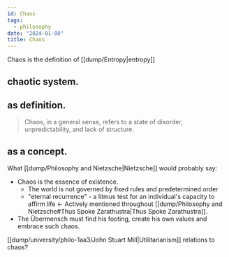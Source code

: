 ```yaml
---
id: Chaos
tags:
  - philosophy
date: "2024-01-08"
title: Chaos
---
```

Chaos is the definition of [[dump/Entropy|entropy]]
## chaotic system.





## as definition.

> Chaos, in a general sense, refers to a state of disorder, unpredictability, and lack of structure.

## as a concept.

What [[dump/Philosophy and Nietzsche|Nietzsche]] would probably say:

- Chaos is the essence of existence.
  - The world is not governed by fixed rules and predetermined order
  - "eternal recurrence" - a litmus test for an individual's capacity to affirm life <- Actively mentioned throughout [[dump/Philosophy and Nietzsche#Thus Spoke Zarathustra|Thus Spoke Zarathustra]].
- The Übermensch must find his footing, create his own values and embrace such chaos.

[[dump/university/philo-1aa3/John Stuart Mill|Utilitarianism]] relations to chaos?
